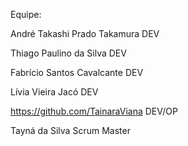 Equipe:

André Takashi Prado Takamura DEV

Thiago Paulino da Silva DEV

Fabrício Santos Cavalcante DEV

Lívia Vieira Jacó DEV

 https://github.com/TainaraViana DEV/OP 

Tayná da Silva Scrum Master
